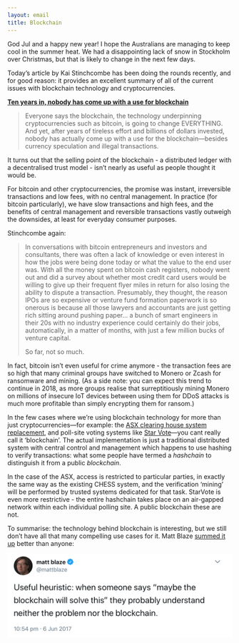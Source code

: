 ```yaml
---
layout: email
title: Blockchain
---
```


God Jul and a happy new year! I hope the Australians are managing to keep cool in the summer heat. We had a disappointing lack of snow in Stockholm over Christmas, but that is likely to change in the next few days.

Today’s article by Kai Stinchcombe has been doing the rounds recently, and for good reason: it provides an excellent summary of all of the current issues with blockchain technology and cryptocurrencies.

[**Ten years in, nobody has come up with a use for blockchain**](https://hackernoon.com/ten-years-in-nobody-has-come-up-with-a-use-case-for-blockchain-ee98c180100)

> Everyone says the blockchain, the technology underpinning cryptocurrencies such as bitcoin, is going to change EVERYTHING. And yet, after years of tireless effort and billions of dollars invested, nobody has actually come up with a use for the blockchain—besides currency speculation and illegal transactions.

It turns out that the selling point of the blockchain - a distributed ledger with a decentralised trust model - isn’t nearly as useful as people thought it would be.

For bitcoin and other cryptocurrencies, the promise was instant, irreversible transactions and low fees, with no central management. In practice (for bitcoin particularly), we have slow transactions and high fees, and the benefits of central management and reversible transactions vastly outweigh the downsides, at least for everyday consumer purposes.

Stinchcombe again:

>In conversations with bitcoin entrepreneurs and investors and consultants, there was often a lack of knowledge or even interest in how the jobs were being done today or what the value to the end user was. With all the money spent on bitcoin cash registers, nobody went out and did a survey about whether most credit card users would be willing to give up their frequent flyer miles in return for also losing the ability to dispute a transaction. Presumably, they thought, the reason IPOs are so expensive or venture fund formation paperwork is so onerous is because all those lawyers and accountants are just getting rich sitting around pushing paper… a bunch of smart engineers in their 20s with no industry experience could certainly do their jobs, automatically, in a matter of months, with just a few million bucks of venture capital.
>
>So far, not so much.

In fact, bitcoin isn’t even useful for crime anymore - the transaction fees are so high that many criminal groups have switched to Monero or Zcash for ransomware and mining. (As a side note: you can expect this trend to continue in 2018, as more groups realise that surreptitiously mining Monero on millions of insecure IoT devices between using them for DDoS attacks is much more profitable than simply encrypting them for ransom.)

In the few cases where we’re using blockchain technology for more than just cryptocurrencies—for example: the [ASX clearing house system replacement](http://www.asx.com.au/services/chess-replacement.htm), and poll-site voting systems like [Star Vote](https://www.usenix.org/conference/evtwote13/workshop-program/presentation/bell)—you cant really call it ‘blockchain’. The actual implementation is just a traditional distributed system with central control and management which happens to use hashing to verify transactions: what some people have termed a *hashchain* to distinguish it from a public *blockchain*. 

In the case of the ASX, access is restricted to particular parties, in exactly the same way as the existing CHESS system, and the verification ‘mining’ will be performed by trusted systems dedicated for that task. StarVote is even more restrictive - the entire hashchain takes place on an air-gapped network within each individual polling site. A public blockchain these are not.

To summarise: the technology behind blockchain is interesting, but we still don’t have all that many compelling use cases for it. Matt Blaze [summed it up](https://mobile.twitter.com/mattblaze/status/872194910220374017) better than anyone:

![Matt Blaze on blockchain](../images/matt-blaze-blockchain.jpg)
